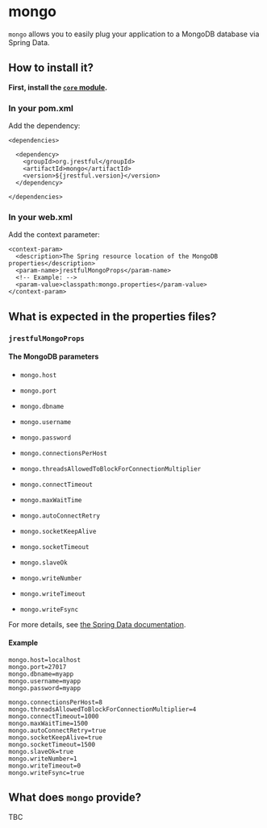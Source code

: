 # mongo

`mongo` allows you to easily plug your application to a MongoDB database via Spring Data.

## How to install it?

**First, install the [`core` module](https://github.com/jrestful/server/tree/master/core).**

### In your pom.xml

Add the dependency:
    
    <dependencies>
    
      <dependency>
        <groupId>org.jrestful</groupId>
        <artifactId>mongo</artifactId>
        <version>${jrestful.version}</version>
      </dependency>
    
    </dependencies>

### In your web.xml

Add the context parameter:

    <context-param>
      <description>The Spring resource location of the MongoDB properties</description>
      <param-name>jrestfulMongoProps</param-name>
      <!-- Example: -->
      <param-value>classpath:mongo.properties</param-value>
    </context-param>

## What is expected in the properties files?

### `jrestfulMongoProps`

#### The MongoDB parameters

 - `mongo.host`
 - `mongo.port`
 - `mongo.dbname`
 - `mongo.username`
 - `mongo.password`

 - `mongo.connectionsPerHost`
 - `mongo.threadsAllowedToBlockForConnectionMultiplier`
 - `mongo.connectTimeout`
 - `mongo.maxWaitTime`
 - `mongo.autoConnectRetry`
 - `mongo.socketKeepAlive`
 - `mongo.socketTimeout`
 - `mongo.slaveOk`
 - `mongo.writeNumber`
 - `mongo.writeTimeout`
 - `mongo.writeFsync`

For more details, see [the Spring Data documentation](http://docs.spring.io/spring-data/data-mongo/docs/1.6.2.RELEASE/reference/html/).

#### Example

	mongo.host=localhost
	mongo.port=27017
	mongo.dbname=myapp
	mongo.username=myapp
	mongo.password=myapp
	
	mongo.connectionsPerHost=8
	mongo.threadsAllowedToBlockForConnectionMultiplier=4
	mongo.connectTimeout=1000
	mongo.maxWaitTime=1500
	mongo.autoConnectRetry=true
	mongo.socketKeepAlive=true
	mongo.socketTimeout=1500
	mongo.slaveOk=true
	mongo.writeNumber=1
	mongo.writeTimeout=0
	mongo.writeFsync=true

## What does `mongo` provide?

TBC

